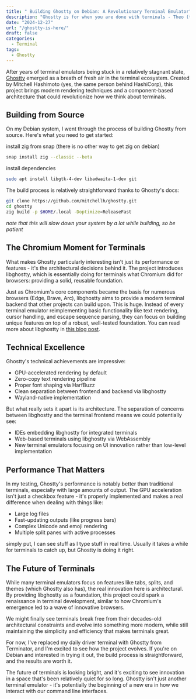 ```yaml
---
title: " Building Ghostty on Debian: A Revolutionary Terminal Emulator"
description: "Ghostty is for when you are done with terminals - Theo (t3.gg)"
date: "2024-12-27"
url: "/ghostty-is-here/"
draft: false
categories: 
  - Terminal
tags:
  - Ghostty
---
```


After years of terminal emulators being stuck in a relatively stagnant state, [Ghostty](https://ghostty.org) emerged as a breath of fresh air in the terminal ecosystem. Created by Mitchell Hashimoto (yes, the same person behind HashiCorp), this project brings modern rendering techniques and a component-based architecture that could revolutionize how we think about terminals.

## Building from Source

On my Debian system, I went through the process of building Ghostty from source. Here's what you need to get started:

install zig from snap (there is no other way to get zig on debian)

```bash 
snap install zig --classic --beta
```

install dependencies

```bash
sudo apt install libgtk-4-dev libadwaita-1-dev git
```

The build process is relatively straightforward thanks to Ghostty's docs:

```bash
git clone https://github.com/mitchellh/ghostty.git
cd ghostty
zig build -p $HOME/.local -Doptimize=ReleaseFast
```

*note that this will slow down your system by a lot while building, so be patient*

## The Chromium Moment for Terminals

What makes Ghostty particularly interesting isn't just its performance or features - it's the architectural decisions behind it. The project introduces libghostty, which is essentially doing for terminals what Chromium did for browsers: providing a solid, reusable foundation.

Just as Chromium's core components became the basis for numerous browsers (Edge, Brave, Arc), libghostty aims to provide a modern terminal backend that other projects can build upon. This is huge. Instead of every terminal emulator reimplementing basic functionality like text rendering, cursor handling, and escape sequence parsing, they can focus on building unique features on top of a robust, well-tested foundation. You can read more about libghostty in [this blog post](https://mitchellh.com/writing/ghostty-is-coming).

## Technical Excellence

Ghostty's technical achievements are impressive:

- GPU-accelerated rendering by default
- Zero-copy text rendering pipeline
- Proper font shaping via HarfBuzz
- Clean separation between frontend and backend via libghostty
- Wayland-native implementation

But what really sets it apart is its architecture. The separation of concerns between libghostty and the terminal frontend means we could potentially see:

- IDEs embedding libghostty for integrated terminals
- Web-based terminals using libghostty via WebAssembly
- New terminal emulators focusing on UI innovation rather than low-level implementation

## Performance That Matters

In my testing, Ghostty's performance is notably better than traditional terminals, especially with large amounts of output. The GPU acceleration isn't just a checkbox feature - it's properly implemented and makes a real difference when dealing with things like:

- Large log files
- Fast-updating outputs (like progress bars)
- Complex Unicode and emoji rendering
- Multiple split panes with active processes

simply put, I can see stuff as I type stuff in real time. Usually it takes a while for terminals to catch up, but Ghostty is doing it right.

## The Future of Terminals

While many terminal emulators focus on features like tabs, splits, and themes (which Ghostty also has), the real innovation here is architectural. By providing libghostty as a foundation, this project could spark a renaissance in terminal development, similar to how Chromium's emergence led to a wave of innovative browsers.

We might finally see terminals break free from their decades-old architectural constraints and evolve into something more modern, while still maintaining the simplicity and efficiency that makes terminals great.

For now, I've replaced my daily driver terminal with Ghostty from Terminator, and I'm excited to see how the project evolves. If you're on Debian and interested in trying it out, the build process is straightforward, and the results are worth it.

The future of terminals is looking bright, and it's exciting to see innovation in a space that's been relatively quiet for so long. Ghostty isn't just another terminal emulator - it's potentially the beginning of a new era in how we interact with our command line interfaces.